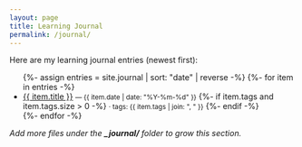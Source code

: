 ```yaml
---
layout: page
title: Learning Journal
permalink: /journal/
---
```


Here are my learning journal entries (newest first):

<ul>
  {%- assign entries = site.journal | sort: "date" | reverse -%}
  {%- for item in entries -%}
    <li>
      <a href="{{ item.url | relative_url }}">{{ item.title }}</a>
      <small> — {{ item.date | date: "%Y-%m-%d" }}</small>
      {%- if item.tags and item.tags.size > 0 -%}
        <small> · tags: {{ item.tags | join: ", " }}</small>
      {%- endif -%}
    </li>
  {%- endfor -%}
</ul>

_Add more files under the **_journal/** folder to grow this section._